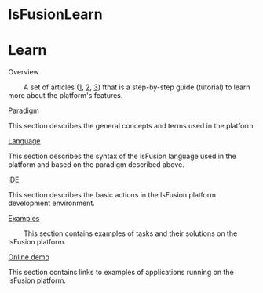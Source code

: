 # lsFusionLearn

# Learn

Overview

        A set of articles ([1](https://habr.com/ru/company/lsfusion/blog/458376/), [2](https://habr.com/ru/company/lsfusion/blog/460141/), [3](https://habr.com/ru/company/lsfusion/blog/460887/)) fthat is a step-by-step guide (tutorial) to learn more about the platform's features.

[Paradigm](lsFusionParadigm.md)

This section describes the general concepts and terms used in the platform.

[Language](lsFusionLanguage.md)

This section describes the syntax of the lsFusion language used in the platform and based on the paradigm described above.

[IDE](lsFusionIDE.md)

This section describes the basic actions in the lsFusion platform development environment.

[Examples](lsFusionExamples.md)

        This section contains examples of tasks and their solutions on the lsFusion platform.

[Online demo](lsFusionOnline_demo.md)

This section contains links to examples of applications running on the lsFusion platform.
